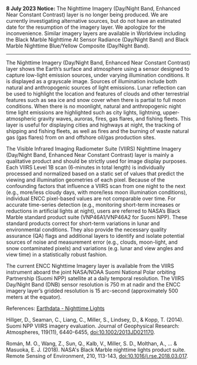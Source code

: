 **8 July 2023 Notice:**
The Nighttime Imagery (Day/Night Band, Enhanced Near Constant Contrast) layer is no longer being produced. We are currently investigating alternative sources, but do not have an estimated date for the resumption of the imagery layer. We apologize for the inconvenience. Similar imagery layers are available in Worldview including the Black Marble Nighttime At Sensor Radiance (Day/Night Band) and Black Marble Nighttime Blue/Yellow Composite (Day/Night Band).

---

The Nighttime Imagery (Day/Night Band, Enhanced Near Constant Contrast) layer shows the Earth’s surface and atmosphere using a sensor designed to capture low-light emission sources, under varying illumination conditions. It is displayed as a grayscale image. Sources of illumination include both natural and anthropogenic sources of light emissions. Lunar reflection can be used to highlight the location and features of clouds and other terrestrial features such as sea ice and snow cover when there is partial to full moon conditions. When there is no moonlight, natural and anthropogenic night time light emissions are highlighted such as city lights, lightning, upper-atmospheric gravity waves, auroras, fires, gas flares, and fishing fleets. This layer is useful for displaying cities and highways at night, the tracking of shipping and fishing fleets, as well as fires and the burning of waste natural gas (gas flares) from on and offshore oil/gas production sites.

The Visible Infrared Imaging Radiometer Suite (VIIRS) Nighttime Imagery (Day/Night Band, Enhanced Near Constant Contrast) layer is mainly a qualitative product and should be strictly used for image display purposes. Each VIIRS Level 1B scan (6-minutes in total length) is individually processed and normalized based on a static set of values that predict the viewing and illumination geometries of each pixel. Because of the confounding factors that influence a VIIRS scan from one night to the next (e.g., more/less cloudy days, with more/less moon illumination conditions), individual ENCC pixel-based values are not comparable over time. For accurate time-series detection (e.g., monitoring short-term increases or reductions in artificial lights at night), users are referred to NASA’s Black Marble standard product suite (VNP46A1/VNP46A2 for Suomi NPP). These standard products correct for short-term variations in lunar and environmental conditions. They also provide the necessary quality assurance (QA) flags and additional layers to identify and isolate potential sources of noise and measurement error (e.g., clouds, moon-light, and snow contaminated pixels) and variations (e.g. lunar and view angles and view time) in a statistically robust fashion.

The current ENCC Nighttime Imagery layer is available from the VIIRS instrument aboard the joint NASA/NOAA Suomi National Polar orbiting Partnership (Suomi NPP) satellite at a daily temporal resolution. The VIIRS Day/Night Band (DNB) sensor resolution is 750 m at nadir and the ENCC imagery layer’s gridded resolution is 15 arc-second (approximately 500 meters at the equator).

References: [Earthdata - Nighttime Lights](https://www.earthdata.nasa.gov/topics/human-dimensions/nighttime-lights)

Hillger, D., Seaman, C., Liang, C., Miller, S., Lindsey, D., & Kopp, T. (2014). Suomi NPP VIIRS imagery evaluation. Journal of Geophysical Research: Atmospheres, 119(11), 6440-6455, [doi:10.1002/2013JD021170](https://doi.org/10.1002/2013JD021170).

Román, M. O., Wang, Z., Sun, Q., Kalb, V., Miller, S. D., Molthan, A., ... & Masuoka, E. J. (2018). NASA's Black Marble nighttime lights product suite. Remote Sensing of Environment, 210, 113-143, [doi:10.1016/j.rse.2018.03.017](https://doi.org/10.1016/j.rse.2018.03.017).